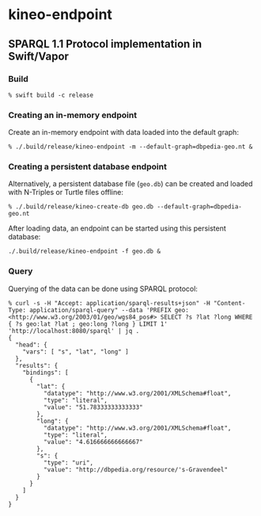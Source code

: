 # kineo-endpoint

## SPARQL 1.1 Protocol implementation in Swift/Vapor

### Build

```
% swift build -c release
```

### Creating an in-memory endpoint

Create an in-memory endpoint with data loaded into the default graph:

```
% ./.build/release/kineo-endpoint -m --default-graph=dbpedia-geo.nt &
```

### Creating a persistent database endpoint

Alternatively, a persistent database file (`geo.db`) can be created and loaded
with N-Triples or Turtle files offline:

```
% ./.build/release/kineo-create-db geo.db --default-graph=dbpedia-geo.nt
```

After loading data, an endpoint can be started using this persistent database:

```
./.build/release/kineo-endpoint -f geo.db &
```

### Query

Querying of the data can be done using SPARQL protocol:

```
% curl -s -H "Accept: application/sparql-results+json" -H "Content-Type: application/sparql-query" --data 'PREFIX geo: <http://www.w3.org/2003/01/geo/wgs84_pos#> SELECT ?s ?lat ?long WHERE { ?s geo:lat ?lat ; geo:long ?long } LIMIT 1' 'http://localhost:8080/sparql' | jq .
{
  "head": {
    "vars": [ "s", "lat", "long" ]
  },
  "results": {
    "bindings": [
      {
        "lat": {
          "datatype": "http://www.w3.org/2001/XMLSchema#float",
          "type": "literal",
          "value": "51.78333333333333"
        },
        "long": {
          "datatype": "http://www.w3.org/2001/XMLSchema#float",
          "type": "literal",
          "value": "4.616666666666667"
        },
        "s": {
          "type": "uri",
          "value": "http://dbpedia.org/resource/'s-Gravendeel"
        }
      }
    ]
  }
}
```
